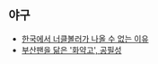 ## 야구

- [한국에서 너클볼러가 나올 수 없는 이유](https://leekejh.tistory.com/9713176)
- [부산팬을 닮은 '화약고', 공필성](https://star.ohmynews.com/NWS_Web/OhmyStar/at_pg.aspx?CNTN_CD=A0000412253)
